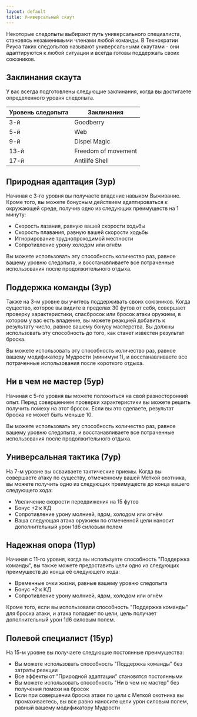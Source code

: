 ```yaml
---
layout: default
title: Универсальный скаут
---
```


Некоторые следопыты выбирают путь универсального специалиста, становясь незаменимыми членами любой команды. В Технократии Риуса таких следопытов называют универсальными скаутами - они адаптируются к любой ситуации и всегда готовы поддержать своих союзников.

## Заклинания скаута
У вас всегда подготовлены следующие заклинания, когда вы достигаете определенного уровня следопыта.

| Уровень следопыта | Заклинания |
|-------------------|------------|
| 3-й | Goodberry |
| 5-й | Web |
| 9-й | Dispel Magic |
| 13-й | Freedom of movement |
| 17-й | Antilife Shell |

## Природная адаптация (3ур)
Начиная с 3-го уровня вы получаете владение навыком Выживание. Кроме того, вы можете бонусным действием адаптироваться к окружающей среде, получив одно из следующих преимуществ на 1 минуту:
- Скорость лазания, равную вашей скорости ходьбы
- Скорость плавания, равную вашей скорости ходьбы
- Игнорирование труднопроходимой местности
- Сопротивление урону холодом или огнём

Вы можете использовать эту способность количество раз, равное вашему уровню следопыта, и восстанавливаете все потраченные использования после продолжительного отдыха.

## Поддержка команды (3ур)
Также на 3-м уровне вы учитесь поддерживать своих союзников. Когда существо, которое вы видите в пределах 30 футов от себя, совершает проверку характеристики, спасбросок или бросок атаки оружием, в котором у вас есть владение, вы можете реакцией добавить к результату число, равное вашему бонусу мастерства. Вы должны использовать эту способность до того, как станет известен результат броска.

Вы можете использовать эту способность количество раз, равное вашему модификатору Мудрости (минимум 1), и восстанавливаете все потраченные использования после короткого отдыха.

## Ни в чем не мастер (5ур)
Начиная с 5-го уровня вы можете положиться на свой разносторонний опыт. Перед совершением проверки характеристики вы можете решить получить помеху на этот бросок. Если вы это сделаете, результат броска не может быть меньше 10.

Вы можете использовать эту способность количество раз, равное вашему уровню следопыта, и восстанавливаете все потраченные использования после продолжительного отдыха.

## Универсальная тактика (7ур)
На 7-м уровне вы осваиваете тактические приемы. Когда вы совершаете атаку по существу, отмеченному вашей Меткой охотника, вы можете получить одно из следующих преимуществ до конца вашего следующего хода:

- Увеличение скорости передвижения на 15 футов
- Бонус +2 к КД
- Сопротивление урону молнией, ядом, холодом или огнём
- Ваша следующая атака оружием по отмеченной цели наносит дополнительный урон 1d6 силовым полем

## Надежная опора (11ур)
Начиная с 11-го уровня, когда вы используете способность "Поддержка команды", вы также можете предоставить цели одно из следующих преимуществ до конца её следующего хода:
- Временные очки жизни, равные вашему уровню следопыта
- Бонус +2 к КД
- Сопротивление урону молнией, ядом, холодом или огнём

Кроме того, если вы использовали способность "Поддержка команды" для броска атаки, и атака попадает по цели, цель получает дополнительный урон 1d6 силовым полем.

## Полевой специалист (15ур)
На 15-м уровне вы получаете следующие постоянные преимущества:
- Вы можете использовать способность "Поддержка команды" без затраты реакции
- Все эффекты от "Природной адаптации" становятся постоянными
- Вы можете использовать способность "Ни в чем не мастер" без получения помехи на бросок
- Если при совершении броска атаки по цели с Меткой охотника вы промахиваетесь, вы все равно наносите цели урон силовым полем, равный вашему модификатору Мудрости
